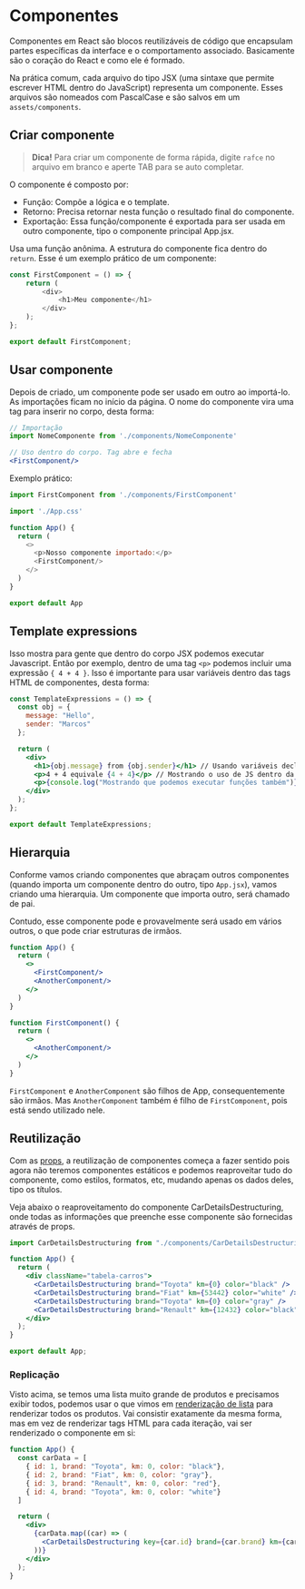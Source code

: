# Componentes

Componentes em React são blocos reutilizáveis de código que encapsulam partes específicas da interface e o comportamento associado. Basicamente são o coração do React e como ele é formado.

Na prática comum, cada arquivo do tipo JSX (uma sintaxe que permite escrever HTML dentro do JavaScript) representa um componente. Esses arquivos são nomeados com PascalCase e são salvos em um `assets/components`.

## Criar componente

> **Dica!** Para criar um componente de forma rápida, digite `rafce` no arquivo em branco e aperte TAB para se auto completar.

O componente é composto por:

* Função: Compõe a lógica e o template.
* Retorno: Precisa retornar nesta função o resultado final do componente.
* Exportação: Essa função/componente é exportada para ser usada em outro componente, tipo o componente principal App.jsx.

Usa uma função anônima. A estrutura do componente fica dentro do `return`. Esse é um exemplo prático de um componente:

```javascript
const FirstComponent = () => {
    return (
        <div>
            <h1>Meu componente</h1>
        </div>
    );
};

export default FirstComponent;
```

## Usar componente

Depois de criado, um componente pode ser usado em outro ao importá-lo. As importações ficam no início da página. O nome do componente vira uma tag para inserir no corpo, desta forma:

```jsx
// Importação
import NomeComponente from './components/NomeComponente'

// Uso dentro do corpo. Tag abre e fecha
<FirstComponent/>
```

Exemplo prático:

```javascript
import FirstComponent from './components/FirstComponent'

import './App.css'

function App() {
  return (
    <>
      <p>Nosso componente importado:</p>
      <FirstComponent/>
    </>
  )
}

export default App
```

## Template expressions

Isso mostra para gente que dentro do corpo JSX podemos executar Javascript. Então por exemplo, dentro de uma tag `<p>` podemos incluir uma expressão `{ 4 + 4 }`. Isso é importante para usar variáveis dentro das tags HTML de componentes, desta forma:

```jsx
const TemplateExpressions = () => {
  const obj = {
    message: "Hello",
    sender: "Marcos"
  };

  return (
    <div>
      <h1>{obj.message} from {obj.sender}</h1> // Usando variáveis declaradas acima
      <p>4 + 4 equivale {4 + 4}</p> // Mostrando o uso de JS dentro da tag
      <p>{console.log("Mostrando que podemos executar funções também")}</p>
    </div>
  );
};

export default TemplateExpressions;
```

## Hierarquia

Conforme vamos criando componentes que abraçam outros componentes (quando importa um componente dentro do outro, tipo `App.jsx`), vamos criando uma hierarquia. Um componente que importa outro, será chamado de pai.

Contudo, esse componente pode e provavelmente será usado em vários outros, o que pode criar estruturas de irmãos.&#x20;

```jsx
function App() {
  return (
    <>
      <FirstComponent/>
      <AnotherComponent/>
    </>
  )
}
```

```jsx
function FirstComponent() {
  return (
    <>
      <AnotherComponent/>
    </>
  )
}
```

`FirstComponent` e `AnotherComponent` são filhos de App, consequentemente são irmãos. Mas `AnotherComponent` também é filho de `FirstComponent`, pois está sendo utilizado nele.

## Reutilização

Com as [props](../avancando/props.md), a reutilização de componentes começa a fazer sentido pois agora não teremos componentes estáticos e podemos reaproveitar tudo do componente, como estilos, formatos, etc, mudando apenas os dados deles, tipo os títulos.

Veja abaixo o reaproveitamento do componente CarDetailsDestructuring, onde todas as informações que preenche esse componente são fornecidas através de props.

```jsx
import CarDetailsDestructuring from "./components/CarDetailsDestructuring";

function App() {
  return (
    <div className="tabela-carros">
      <CarDetailsDestructuring brand="Toyota" km={0} color="black" />
      <CarDetailsDestructuring brand="Fiat" km={53442} color="white" />
      <CarDetailsDestructuring brand="Toyota" km={0} color="gray" />
      <CarDetailsDestructuring brand="Renault" km={12432} color="black" />
    </div>
  );
}

export default App;
```

### Replicação

Visto acima, se temos uma lista muito grande de produtos e precisamos exibir todos, podemos usar o que vimos em [renderização de lista](../avancando/renderizacao-de-lista.md) para renderizar todos os produtos. Vai consistir exatamente da mesma forma, mas em vez de renderizar tags HTML para cada iteração, vai ser renderizado o componente em si:

```jsx
function App() {
  const carData = [
    { id: 1, brand: "Toyota", km: 0, color: "black"},
    { id: 2, brand: "Fiat", km: 0, color: "gray"},
    { id: 3, brand: "Renault", km: 0, color: "red"},
    { id: 4, brand: "Toyota", km: 0, color: "white"}
  ]

  return (
    <div>
      {carData.map((car) => (
        <CarDetailsDestructuring key={car.id} brand={car.brand} km={car.km} color={car.color} />
      ))}
    </div>
  );
}
```
